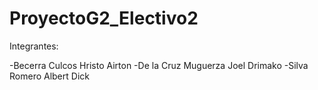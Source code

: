 # ProyectoG2_Electivo2
Integrantes:

-Becerra Culcos Hristo Airton
-De la Cruz Muguerza Joel Drimako
-Silva Romero Albert Dick
